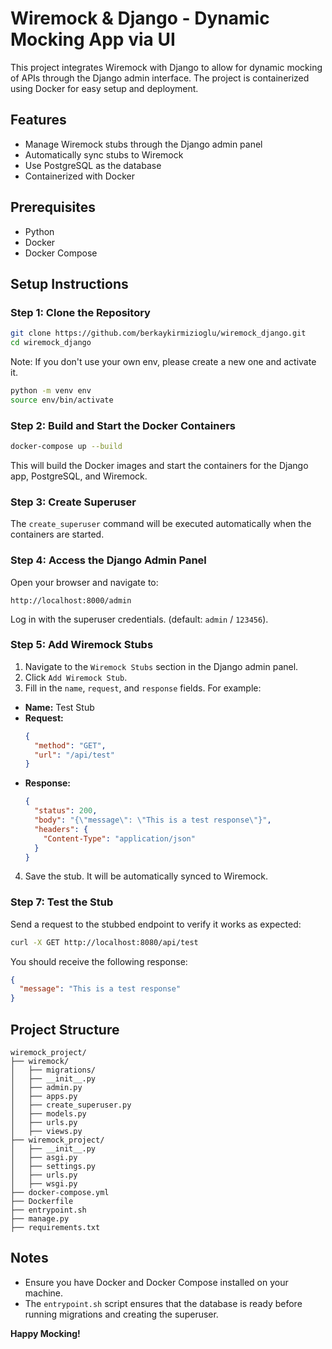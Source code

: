 # Wiremock & Django - Dynamic Mocking App via UI

This project integrates Wiremock with Django to allow for dynamic mocking of APIs through the Django admin interface. 
The project is containerized using Docker for easy setup and deployment.

## Features

- Manage Wiremock stubs through the Django admin panel
- Automatically sync stubs to Wiremock
- Use PostgreSQL as the database
- Containerized with Docker

## Prerequisites

- Python
- Docker
- Docker Compose

## Setup Instructions

### Step 1: Clone the Repository

```bash
git clone https://github.com/berkaykirmizioglu/wiremock_django.git
cd wiremock_django
```

Note:
If you don't use your own env, please create a new one and activate it.
```bash
python -m venv env
source env/bin/activate
```

### Step 2: Build and Start the Docker Containers

```bash
docker-compose up --build
```

This will build the Docker images and start the containers for the Django app, PostgreSQL, and Wiremock.

### Step 3: Create Superuser

The `create_superuser` command will be executed automatically when the containers are started.

### Step 4: Access the Django Admin Panel

Open your browser and navigate to:

```plaintext
http://localhost:8000/admin
```

Log in with the superuser credentials. (default: `admin` / `123456`).

### Step 5: Add Wiremock Stubs

1. Navigate to the `Wiremock Stubs` section in the Django admin panel.
2. Click `Add Wiremock Stub`.
3. Fill in the `name`, `request`, and `response` fields. For example:

- **Name:** Test Stub
- **Request:**
  ```json
  {
    "method": "GET",
    "url": "/api/test"
  }
  ```
- **Response:**
  ```json
  {
    "status": 200,
    "body": "{\"message\": \"This is a test response\"}",
    "headers": {
      "Content-Type": "application/json"
    }
  }
  ```

4. Save the stub. It will be automatically synced to Wiremock.

### Step 7: Test the Stub

Send a request to the stubbed endpoint to verify it works as expected:

```bash
curl -X GET http://localhost:8080/api/test
```

You should receive the following response:

```json
{
  "message": "This is a test response"
}
```

## Project Structure

```plaintext
wiremock_project/
├── wiremock/
│   ├── migrations/
│   ├── __init__.py
│   ├── admin.py
│   ├── apps.py
│   ├── create_superuser.py
│   ├── models.py
│   ├── urls.py
│   ├── views.py
├── wiremock_project/
│   ├── __init__.py
│   ├── asgi.py
│   ├── settings.py
│   ├── urls.py
│   ├── wsgi.py
├── docker-compose.yml
├── Dockerfile
├── entrypoint.sh
├── manage.py
├── requirements.txt
```

## Notes

- Ensure you have Docker and Docker Compose installed on your machine.
- The `entrypoint.sh` script ensures that the database is ready before running migrations and creating the superuser.


**Happy Mocking!**
